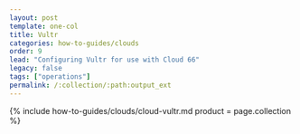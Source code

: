 ```yaml
---
layout: post
template: one-col
title: Vultr
categories: how-to-guides/clouds
order: 9
lead: "Configuring Vultr for use with Cloud 66"
legacy: false
tags: ["operations"]
permalink: /:collection/:path:output_ext
---
```


{% include how-to-guides/clouds/cloud-vultr.md  product = page.collection %}
